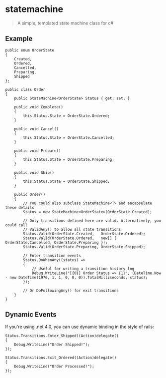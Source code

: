 # statemachine

> A simple, templated state machine class for c#

## Example ##

    public enum OrderState
    {
        Created,
        Ordered,
        Cancelled,
        Preparing,
        Shipped
    };

    public class Order
    {
        public StateMachine<OrderState> Status { get; set; }

        public void Complete()
        {
            this.Status.State = OrderState.Ordered;
        }

        public void Cancel()
        {
            this.Status.State = OrderState.Cancelled;
        }

        public void Prepare()
        {
            this.Status.State = OrderState.Preparing;
        }

        public void Ship()
        {
            this.Status.State = OrderState.Shipped;
        }

        public Order()
        {
            // You could also subclass StateMachine<T> and encapsulate these details
            Status = new StateMachine<OrderState>(OrderState.Created);
            
            // Only transitions defined here are valid. Alternatively, you could call
            // ValidAny() to allow all state transitions
            Status.Valid(OrderState.Created,   OrderState.Ordered);
            Status.Valid(OrderState.Ordered,   new[] { OrderState.Cancelled, OrderState.Preparing });
            Status.Valid(OrderState.Preparing, OrderState.Shipped);

            // Enter transition events
            Status.DoWhenAny((status) =>
            {
                // Useful for writing a transition history log
                Debug.WriteLine("[{0}] Order Status => {1}", (DateTime.Now - new DateTime(1970, 1, 1, 0, 0, 0)).TotalMilliseconds, status);
            });

            // Or DoFollowingAny() for exit transitions
        }
    }

## Dynamic Events ##
	
If you're using .net 4.0, you can use dynamic binding in the style of rails:

	Status.Transitions.Enter_Shipped((Action)delegate()
    {
		Debug.WriteLine("Order Shipped!");
    });

	Status.Transitions.Exit_Ordered((Action)delegate()
    {
		Debug.WriteLine("Order Processed!");
    });